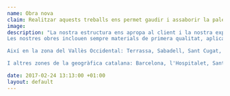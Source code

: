 ```yaml
---
name: Obra nova
claim: Realitzar aquests treballs ens permet gaudir i assaborir la paleta en la seva paraula més plena.
image: 
description: "La nostra estructura ens apropa al client i la nostra experiència ens permet integrar la construcció tradicional amb la introducció de nous, i moderns projectes.
Les nostres obres inclouen sempre materials de primera qualitat, aplicats tant al que es veu com al que no es veu, i un treball molt acurat a més d'exquisit. Ambdues característiques són la base de la nostra trajectòria, donant un resultat òptim del qual estem plenament satisfets.

Així en la zona del Vallès Occidental: Terrassa, Sabadell, Sant Cugat, Bellaterra, La Floresta, Matadepera, Sant Quirce.

I altres zones de la geogràfica catalana: Barcelona, l'Hospitalet, Santpedor, Esplugues i més, hi ha obres realitzades per nosaltres que són un fidel reflex de les paraules descrites."

date: 2017-02-24 13:13:00 +01:00
layout: default
---
```

